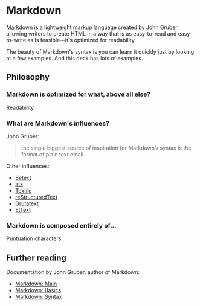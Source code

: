 Markdown
========

[Markdown](http://daringfireball.net/projects/markdown/) is a lightweight markup language created by John Gruber allowing writers to create HTML in a way that is as easy-to-read and easy-to-write as is feasible—it's optimized for readability.

The beauty of Markdown's syntax is you can learn it quickly just by looking at a few examples. And this deck has lots of examples.

## Philosophy

### Markdown is optimized for what, above all else?

Readability

### What are Markdown's influences?

John Gruber:

> the single biggest source of inspiration for Markdown’s syntax is the format of plain text email.

Other influences:

- [Setext](http://docutils.sourceforge.net/mirror/setext.html)
- [atx](http://www.aaronsw.com/2002/atx/)
- [Textile](http://textism.com/tools/textile/)
- [reStructuredText](http://docutils.sourceforge.net/rst.html)
- [Grutatext](http://www.triptico.com/software/grutatxt.html)
- [EtText](http://ettext.taint.org/doc/)

### Markdown is composed entirely of...

Puntuation characters.

Further reading
---------------

Documentation by John Gruber, author of Markdown:

- [Markdown: Main](http://daringfireball.net/projects/markdown/)
- [Markdown: Basics](http://daringfireball.net/projects/markdown/basics)
- [Markdown: Syntax](http://daringfireball.net/projects/markdown/syntax)